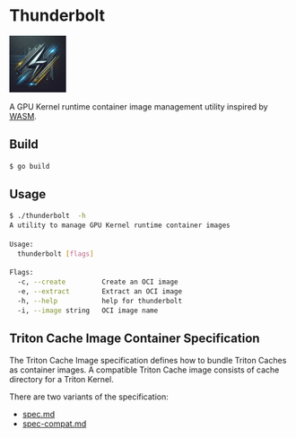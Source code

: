 # Thunderbolt

<img src="logo/thunderbolt.jpeg" alt="thunderbolt" width="20%" height="auto">

A GPU Kernel runtime container image management utility inspired by
[WASM](https://github.com/solo-io/wasm/blob/master/spec/README.md).

## Build

```bash
$ go build
```

## Usage

```bash
$ ./thunderbolt  -h
A utility to manage GPU Kernel runtime container images

Usage:
  thunderbolt [flags]

Flags:
  -c, --create         Create an OCI image
  -e, --extract        Extract an OCI image
  -h, --help           help for thunderbolt
  -i, --image string   OCI image name
```

## Triton Cache Image Container Specification

The Triton Cache Image specification defines how to bundle Triton Caches
as container images. A compatible Triton Cache image consists of cache
directory for a Triton Kernel.

There are two variants of the specification:

- [spec.md](./spec.md)
- [spec-compat.md](./spec-compat.md)